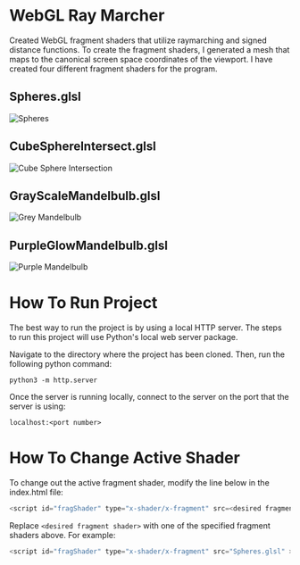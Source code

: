 WebGL Ray Marcher
========

Created WebGL fragment shaders that utilize raymarching and signed distance functions. 
To create the fragment shaders, I generated a mesh that maps to the canonical screen space coordinates 
of the viewport. I have created four different fragment shaders for the program.

## Spheres.glsl

![Spheres](https://media.giphy.com/media/hQnbZGgSnHtvuz81g3/giphy.gif)



## CubeSphereIntersect.glsl

![Cube Sphere Intersection](https://media.giphy.com/media/Qu0pwRknz6nWYyXY4E/giphy.gif)



## GrayScaleMandelbulb.glsl

![Grey Mandelbulb](https://media.giphy.com/media/SvRnvBGcpO7eJED92k/giphy.gif)



## PurpleGlowMandelbulb.glsl

![Purple Mandelbulb](https://media.giphy.com/media/jqHqYCQARn0kRXjIk9/giphy.gif)



How To Run Project
==================

The best way to run the project is by using a local HTTP server. The 
steps to run this project will use Python's local web server package.

Navigate to the directory where the project has been cloned. Then, run
the following python command:

```
python3 -m http.server
```

Once the server is running locally, connect to the server on the port
that the server is using:

```
localhost:<port number>
```


How To Change Active Shader
===========================

To change out the active fragment shader, modify the line below in the index.html file: 

```javascript 
<script id="fragShader" type="x-shader/x-fragment" src=<desired fragment shader> ></script>
```

Replace `<desired fragment shader>` with one of the specified fragment shaders above. For example:

```javascript 
<script id="fragShader" type="x-shader/x-fragment" src="Spheres.glsl" ></script>
```